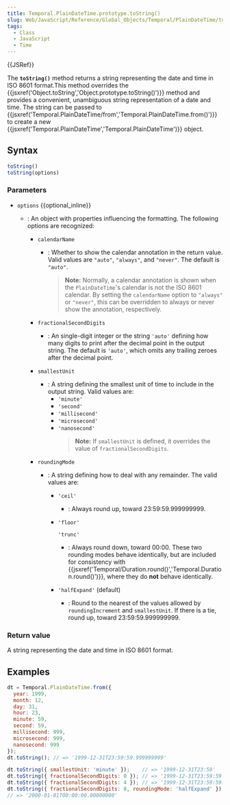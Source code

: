 ```yaml
---
title: Temporal.PlainDateTime.prototype.toString()
slug: Web/JavaScript/Reference/Global_Objects/Temporal/PlainDateTime/toString
tags:
  - Class
  - JavaScript
  - Time
---
```

{{JSRef}}

The **`toString()`** method returns a string representing the date and time in
ISO 8601 format.This method overrides the
{{jsxref('Object.toString','Object.prototype.toString()')}}
method and provides a convenient, unambiguous string representation of a date
and time. The string can be passed to
{{jsxref('Temporal.PlainDateTime/from','Temporal.PlainDateTime.from()')}}
to create a new
{{jsxref('Temporal.PlainDateTime','Temporal.PlainDateTime')}}
object.

## Syntax

```js
toString()
toString(options)
```

### Parameters

- `options` {{optional_inline}}

  - : An object with properties influencing the formatting. The following
    options are recognized:

    - `calendarName`
      - : Whether to show the calendar annotation in the return value. Valid
        values are `"auto"`, `"always"`, and `"never"`. The default is `"auto"`.
        > **Note:** Normally, a calendar annotation is shown when the
        > `PlainDateTime`'s calendar is not the ISO 8601 calendar. By setting
        > the `calendarName` option to `"always"` or `"never"`, this can be
        > overridden to always or never show the annotation, respectively.
    - `fractionalSecondDigits`
      - : An single-digit integer or the string `'auto'` defining how many
        digits to print after the decimal point in the output string. The
        default is `'auto'`, which omits any trailing zeroes after the decimal
        point.
    - `smallestUnit`
      - : A string defining the smallest unit of time to include in the output
        string. Valid values are:
        - `'minute'`
        - `'second'`
        - `'millisecond'`
        - `'microsecond'`
        - `'nanosecond'`
          > **Note:** If `smallestUnit` is defined, it overrides the value of
          > `fractionalSecondDigits`.
    - `roundingMode`

      - : A string defining how to deal with any remainder. The valid values
        are:

        - `'ceil'`
          - : Always round up, toward 23:59:59.999999999.
        - `'floor'`

          `'trunc'`

          - : Always round down, toward 00:00. These two rounding modes behave
            identically, but are included for consistency with
            {{jsxref('Temporal/Duration.round()','Temporal.Duration.round()')}},
            where they do **not** behave identically.

        - `'halfExpand'` (default)
          - : Round to the nearest of the values allowed by `roundingIncrement`
            and `smallestUnit`. If there is a tie, round up, toward
            23:59:59.999999999.

### Return value

A string representing the date and time in ISO 8601 format.

## Examples

```js
dt = Temporal.PlainDateTime.from({
  year: 1999,
  month: 12,
  day: 31,
  hour: 23,
  minute: 59,
  second: 59,
  millisecond: 999,
  microsecond: 999,
  nanosecond: 999
});
dt.toString(); // => '1999-12-31T23:59:59.999999999'

dt.toString({ smallestUnit: 'minute' });    // => '1999-12-31T23:59'
dt.toString({ fractionalSecondDigits: 0 }); // => '1999-12-31T23:59:59'
dt.toString({ fractionalSecondDigits: 4 }); // => '1999-12-31T23:59:59.9999'
dt.toString({ fractionalSecondDigits: 8, roundingMode: 'halfExpand' });
// => '2000-01-01T00:00:00.00000000'
```
